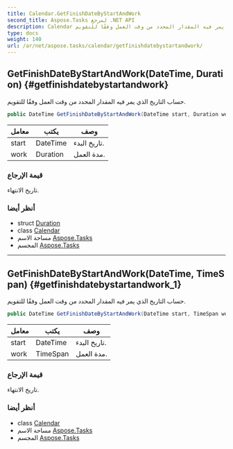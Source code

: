 ```yaml
---
title: Calendar.GetFinishDateByStartAndWork
second_title: Aspose.Tasks لمرجع .NET API
description: Calendar طريقة. حساب التاريخ الذي يمر فيه المقدار المحدد من وقت العمل وفقًا للتقويم.
type: docs
weight: 140
url: /ar/net/aspose.tasks/calendar/getfinishdatebystartandwork/
---
```

## GetFinishDateByStartAndWork(DateTime, Duration) {#getfinishdatebystartandwork}

حساب التاريخ الذي يمر فيه المقدار المحدد من وقت العمل وفقًا للتقويم.

```csharp
public DateTime GetFinishDateByStartAndWork(DateTime start, Duration work)
```

| معامل | يكتب | وصف |
| --- | --- | --- |
| start | DateTime | تاريخ البدء. |
| work | Duration | مدة العمل. |

### قيمة الإرجاع

تاريخ الانتهاء.

### أنظر أيضا

* struct [Duration](../../duration/)
* class [Calendar](../)
* مساحة الاسم [Aspose.Tasks](../../calendar/)
* المجسم [Aspose.Tasks](../../../)

---

## GetFinishDateByStartAndWork(DateTime, TimeSpan) {#getfinishdatebystartandwork_1}

حساب التاريخ الذي يمر فيه المقدار المحدد من وقت العمل وفقًا للتقويم.

```csharp
public DateTime GetFinishDateByStartAndWork(DateTime start, TimeSpan work)
```

| معامل | يكتب | وصف |
| --- | --- | --- |
| start | DateTime | تاريخ البدء. |
| work | TimeSpan | مدة العمل. |

### قيمة الإرجاع

تاريخ الانتهاء.

### أنظر أيضا

* class [Calendar](../)
* مساحة الاسم [Aspose.Tasks](../../calendar/)
* المجسم [Aspose.Tasks](../../../)


